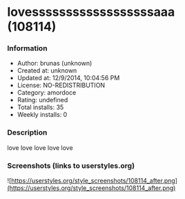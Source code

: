 # lovessssssssssssssssssaaa (108114)

### Information
- Author: brunas (unknown)
- Created at: unknown
- Updated at: 12/9/2014, 10:04:56 PM
- License: NO-REDISTRIBUTION
- Category: amordoce
- Rating: undefined
- Total installs: 35
- Weekly installs: 0


### Description
love love  love  love love


### Screenshots (links to userstyles.org)
![https://userstyles.org/style_screenshots/108114_after.png](https://userstyles.org/style_screenshots/108114_after.png)


